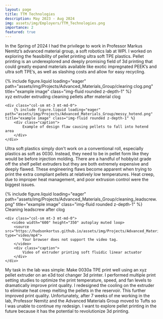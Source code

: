 ```yaml
---
layout: page
title: TTM Technologies
description: May 2023 - Aug 2024 
img: assets/img/Employers/TTM_Technologies.png
importance: 2
featured: true 
---
```

In the Spring of 2024 I had the privilege to work in Professor Markus Nemitz’s advanced material group, a soft robotics lab at WPI. I worked on exploring the feasibility of pellet printing ultra soft TPE plastics. Pellet printing is an underexplored and deeply promising field of 3d printing that could greatly expand materials available like exotic impregnated PEEK’s and ultra soft TPE’s, as well as slashing costs and allow for easy recycling. 

<div class="row">
    <div class="col-sm mt-3 mt-md-0">
        {% include figure.liquid loading="eager" path="assets/img/Projects/Advanced_Materials_Group/clearing clog.png" title="example image" class="img-fluid rounded z-depth-1" %}
        <div class="caption">
            xyz extruder extruding cleaning pellets after material clog
        </div>
    </div>

    <div class="col-sm mt-3 mt-md-0">
        {% include figure.liquid loading="eager" path="assets/img/Projects/Advanced_Materials_Group/messy_hotend.png" title="example image" class="img-fluid rounded z-depth-1" %}
        <div class="caption">
            Example of design flaw causing pellets to fall into hotend area 
        </div>
    </div>



</div>

Ultra soft plastics simply don't work on a conventional roll, especially plastics as soft as 0030. Instead, they need to be in pellet form like they would be before injection molding. There are a handful of hobbyist grade off the shelf pellet extruders but they are both extremely expensive and deeply flawed. These engineering flaws become apparent when trying to print the extra compliant pellets at relatively low temperatures. Heat creep, due to improper heat management, and poor extrusion control were the biggest issues. 


<div class="row">
    <div class="col-sm mt-3 mt-md-0">
        {% include figure.liquid loading="eager" path="assets/img/Projects/Advanced_Materials_Group/cleaning_leadscrew.png" title="example image" class="img-fluid rounded z-depth-1" %}
        <div class="caption">
            Cleaning leadscrew after clog
        </div>
    </div>

    <div class="col-sm mt-3 mt-md-0">
       <video width="600" height="350" autoplay muted loop>
        <source src="https://hudsonkortus.github.io/assets/img/Projects/Advanced_Materials_Group/print_vidwo.mp4" type="video/mp4">
            Your browser does not support the video tag.
        </video>
        <div class="caption">
            Video of extruder printing soft fluidic linear actuator
        </div>
    </div>
</div>


My task in the lab was simple: Make 0030a TPE print well using an xyz pellet extruder on an e3d tool changer 3d printer. I performed multiple print setting studies to optimize the print temperature, speed, and fan levels to dramatically improve print quality. I redesigned the cooling on the extruder to eliminate heat creep melting the pellets in the reservoir. This further improved print quality. Unfortunately, after 7 weeks of me working in the lab, Professor Nemitz and the Advanced Materials Group moved to Tufts so I was unable to continue my redesign. I want to explore pellet printing in the future because it has the potential to revolutionize 3d printing.



